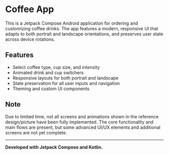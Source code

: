# Coffee App

This is a Jetpack Compose Android application for ordering and customizing coffee drinks. The app features a modern, responsive UI that adapts to both portrait and landscape orientations, and preserves user state across device rotations.

## Features
- Select coffee type, cup size, and intensity
- Animated drink and cup switchers
- Responsive layouts for both portrait and landscape
- State preservation for all user inputs and navigation
- Theming and custom UI components

## Note
Due to limited time, not all screens and animations shown in the reference design/picture have been fully implemented. The core functionality and main flows are present, but some advanced UI/UX elements and additional screens are not yet complete.

---

**Developed with Jetpack Compose and Kotlin.** 